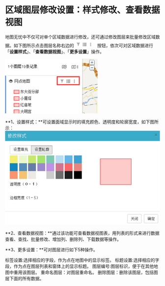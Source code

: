 # 区域图层修改设置：样式修改、查看数据视图

地图无忧中不仅可对单个区域数据进行修改，还可通过修改图层来批量修改区域数据。如下图所示点击图层名称右边的![](区域图层1.jpg)按钮，依次可对区域数据进行「**设置样式**」、「**查看数据视图**」、「**更多设置**」操作。

![](区域图层设置1.jpg)

**1、设置样式：**可设置面域显示时的填充颜色、透明度和轮廓宽度，如下图所示：
![](区域图层设置2.jpg)

**2、查看数据视图：**通过该功能可查看数据视图表，用列表的形式来进行数据查看、查找、批量修改、增加列、删除列、下载数据等操作。

**3、更多设置：**可对图层进行如下5种操作。


标签设置:选择相应的字段，作为点在地图中的显示标签。
标题设置:选择相应的字段，作为点在图层列表和窗体上的显示标题。
图层编号:图层标识，便于在其他地图中重用该图层。
重命名图层：对图层重命名。
删除图层：删除该图层，包括图层下面的所有数据。